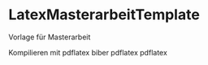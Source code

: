 # LatexMasterarbeitTemplate
Vorlage für Masterarbeit

Kompilieren mit 
pdflatex
biber
pdflatex
pdflatex
